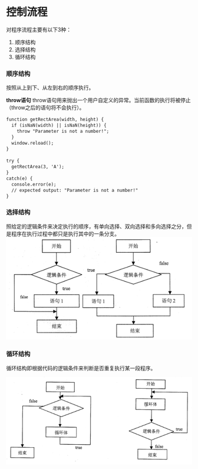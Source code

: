 控制流程
===================
对程序流程主要有以下3种：

 1. 顺序结构
 2. 选择结构
 3. 循环结构

###  顺序结构
按照从上到下、从左到右的顺序执行。

**throw语句**
throw语句用来抛出一个用户自定义的异常。当前函数的执行将被停止（throw之后的语句将不会执行）。
```
function getRectArea(width, height) {
  if (isNaN(width) || isNaN(height)) {
    throw "Parameter is not a number!";
  }
  window.reload();
}

try {
  getRectArea(3, 'A');
}
catch(e) {
  console.error(e);
  // expected output: "Parameter is not a number!"
}
```

###  选择结构
照给定的逻辑条件来决定执行的顺序，有单向选择、双向选择和多向选择之分，但是程序在执行过程中都只是执行其中的一条分支。
![](./相关文件/5.1choose.png)
###  循环结构
循环结构即根据代码的逻辑条件来判断是否重复执行某一段程序。

![](./相关文件/5.2loop.png)
